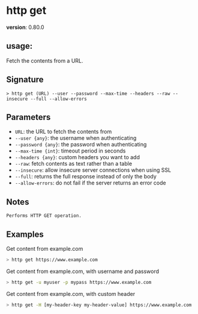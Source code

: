 # http get

**version**: 0.80.0

## **usage**:

Fetch the contents from a URL.

## Signature

`> http get (URL) --user --password --max-time --headers --raw --insecure --full --allow-errors`

## Parameters

- `URL`: the URL to fetch the contents from
- `--user {any}`: the username when authenticating
- `--password {any}`: the password when authenticating
- `--max-time {int}`: timeout period in seconds
- `--headers {any}`: custom headers you want to add
- `--raw`: fetch contents as text rather than a table
- `--insecure`: allow insecure server connections when using SSL
- `--full`: returns the full response instead of only the body
- `--allow-errors`: do not fail if the server returns an error code

## Notes

```text
Performs HTTP GET operation.
```

## Examples

Get content from example.com

```bash
> http get https://www.example.com
```

Get content from example.com, with username and password

```bash
> http get -u myuser -p mypass https://www.example.com
```

Get content from example.com, with custom header

```bash
> http get -H [my-header-key my-header-value] https://www.example.com
```
